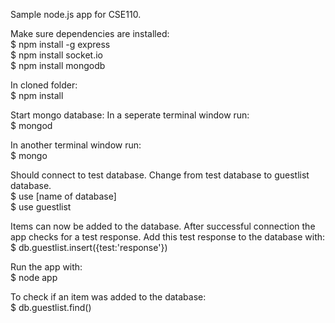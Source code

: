 Sample node.js app for CSE110.

Make sure dependencies are installed:
<br>$ npm install -g express 
<br>$ npm install socket.io 
<br>$ npm install mongodb

In cloned folder: 
<br>
$ npm install

Start mongo database: In a seperate terminal window run: 
<br>$ mongod 

In another terminal window run: 
<br>$ mongo 

Should connect to test database. Change from test database to guestlist database.
<br>$ use [name of database] 
<br>$ use guestlist

Items can now be added to the database. After successful connection the app 
checks for a test response. Add this test response to the database with: 
<br>$ db.guestlist.insert({test:'response'})

Run the app with: 
<br>$ node app

To check if an item was added to the database: 
<br>$ db.guestlist.find()

